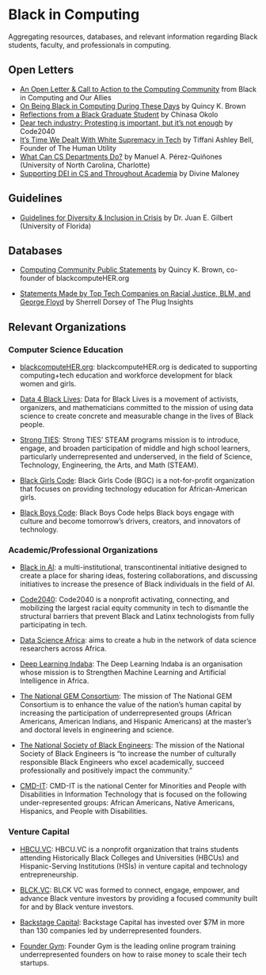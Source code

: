 # Black in Computing
Aggregating resources, databases, and relevant information regarding Black students, faculty, and professionals in computing.


## Open Letters
* [An Open Letter & Call to Action to the Computing Community](https://blacksincomputingopenlettercommunity.wordpress.com/) from Black in Computing and Our Allies
* [On Being Black in Computing During These Days](https://medium.com/@quincykbrown/on-being-black-in-computing-during-these-days-54e049d56987) by Quincy K. Brown
* [Reflections from a Black Graduate Student](https://medium.com/@chinasaokolo/reflections-from-a-black-graduate-student-a0f2f5e285c0) by Chinasa Okolo
* [Dear tech industry: Protesting is important, but it’s not enough](https://www.fastcompany.com/90513871/dear-tech-industry-protesting-is-important-but-its-not-enough) by Code2040
* [It’s Time We Dealt With White Supremacy in Tech](https://marker.medium.com/its-time-we-dealt-with-white-supremacy-in-tech-8f7816fe809) by Tiffani Ashley Bell, Founder of The Human Utility
* [What Can CS Departments Do?](https://medium.com/@maperezquinones/what-can-cs-departments-do-925aa4ade70f) by Manuel A. Pérez-Quiñones (University of North Carolina, Charlotte)
* [Supporting DEI in CS and Throughout Academia](https://www.divinemaloney.com/supportdei) by Divine Maloney

## Guidelines
* [Guidelines for Diversity & Inclusion in Crisis](http://www.juangilbert.com/CrisisGuidelines.pdf) by Dr. Juan E. Gilbert (University of Florida)

## Databases
* [Computing Community Public Statements](https://docs.google.com/spreadsheets/d/1vUj3BBJ2Xps5OhvRntQrx2zo1lGg12Q5MGt-rVeWTmI/edit#gid=0) by Quincy K. Brown, co-founder of blackcomputeHER.org

* [Statements Made by Top Tech Companies on Racial Justice, BLM, and George Floyd](https://docs.google.com/spreadsheets/d/1OZx-_tm3PPyx6-ZJAST1xxOJRfn7KfYDjDT6JedrTfs/edit#gid=0) by Sherrell Dorsey of The Plug Insights

## Relevant Organizations

### Computer Science Education
* [blackcomputeHER.org](https://blackcomputeher.org/): blackcomputeHER.org is dedicated to supporting computing+tech education and workforce development for black women and girls.

* [Data 4 Black Lives](http://d4bl.org/): Data for Black Lives is a movement of activists, organizers, and mathematicians committed to the mission of using data science to create concrete and measurable change in the lives of Black people.

* [Strong TIES](https://strongtiesaz.org/turn-up-for-steam/): Strong TIES’ STEAM programs mission is to introduce, engage, and broaden participation of middle and high school learners, particularly underrepresented and underserved, in the field of Science, Technology, Engineering, the Arts, and Math (STEAM).

* [Black Girls Code](https://www.blackgirlscode.com/): Black Girls Code (BGC) is a not-for-profit organization that focuses on providing technology education for African-American girls.

* [Black Boys Code](https://blackboyscode.com/): Black Boys Code helps Black boys engage with culture and become tomorrow’s drivers, creators, and innovators of technology.

### Academic/Professional Organizations

* [Black in AI](https://blackinai.github.io/): a multi-institutional, transcontinental initiative designed to create a place for sharing ideas, fostering collaborations, and discussing initiatives to increase the presence of Black individuals in the field of AI.

* [Code2040](http://www.code2040.org): Code2040 is a nonprofit activating, connecting, and mobilizing the largest racial equity community in tech to dismantle the structural barriers that prevent Black and Latinx technologists from fully participating in tech.

* [Data Science Africa](http://www.datascienceafrica.org/): aims to create a hub in the network of data science researchers across Africa.

* [Deep Learning Indaba](https://deeplearningindaba.com/): The Deep Learning Indaba is an organisation whose mission is to Strengthen Machine Learning and Artificial Intelligence in Africa.

* [The National GEM Consortium](https://www.gemfellowship.org/): The mission of The National GEM Consortium is to enhance the value of the nation’s human capital by increasing the participation of underrepresented groups (African Americans, American Indians, and Hispanic Americans) at the master’s and doctoral levels in engineering and science.

* [The National Society of Black Engineers](https://nsbe.org/home.aspx): The mission of the National Society of Black Engineers is “to increase the number of culturally responsible Black Engineers who excel academically, succeed professionally and positively impact the community.”

* [CMD-IT](http://www.cmd-it.org/): CMD-IT is the national Center for Minorities and People with Disabilities in Information Technology that is focused on the following under-represented groups: African Americans, Native Americans, Hispanics, and People with Disabilities.  


### Venture Capital

* [HBCU.VC](https://www.hbcu.vc/): HBCU.VC is a nonprofit organization that trains students attending Historically Black Colleges and Universities (HBCUs) and Hispanic-Serving Institutions (HSIs) in venture capital and technology entrepreneurship.

* [BLCK.VC](https://www.blckvc.com/): BLCK VC was formed to connect, engage, empower, and advance Black venture investors by providing a focused community built for and by Black venture investors.

* [Backstage Capital](https://backstagecapital.com/): Backstage Capital has invested over $7M in more than 130 companies led by underrepresented founders.

* [Founder Gym](https://foundergym.com/): Founder Gym is the leading online program training underrepresented founders on how to raise money to scale their tech startups.
